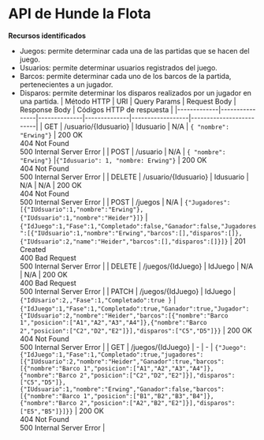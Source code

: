 # API de Hunde la Flota

**Recursos identificados**

- Juegos: permite determinar cada una de las partidas que se hacen del juego.
- Usuarios: permite determinar usuarios registrados del juego.
- Barcos: permite determinar cada uno de los barcos de la partida, pertenecientes a un jugador.
- Disparos: permite determinar los disparos realizados por un jugador en una partida.
  | Método HTTP | URI | Query Params | Request Body | Response Body | Códigos HTTP de respuesta |
  |-------------|----------------|--------------|--------------|------------------|-------------------------|
  | GET | /usuario/{Idusuario} | Idusuario | N/A | `{ "nombre": "Erwing"}` | 200 OK<br/>404 Not Found<br/>500 Internal Server Error |
  | POST | /usuario | N/A | `{ "nombre": "Erwing"}` |`{"Idusuario": 1, "nombre: Erwing"}` | 200 OK<br/>404 Not Found<br/>500 Internal Server Error |
  | DELETE | /usuario/{Idusuario} | Idusuario | N/A | N/A | 200 OK<br/>404 Not Found<br/>500 Internal Server Error |
  | POST | /juegos | N/A | `{"Jugadores":[{"IUdsuario":1,"nombre":"Erwing"},{"IUdsuario":1,"nombre":"Heider"}]}` |`{"IdJuego":1,"Fase":1,"Completado":false,"Ganador":false,"Jugadores":[{"IUdsuario":1,"nombre":"Erwing","barcos":[],"disparos":[]},{"IUdsuario":2,"name":"Heider","barcos":[],"disparos":[]}]}` | 201 Created<br/>400 Bad Request<br/>500 Internal Server Error |
  | DELETE | /juegos/{IdJuego} | IdJuego | N/A | N/A | 200 OK<br/>400 Bad Request<br/>500 Internal Server Error |
  | PATCH | /juegos/{IdJuego} | IdJuego | `{"IdUsario":2,,"Fase":1,"Completado":true }` |`{"IdJuego":1,"Fase":1,"Completado":true,"Ganador":true,"Jugador":{"IUdsuario":2,"nombre":"Heider","barcos":[{"nombre":"Barco 1","posicion":["A1","A2","A3","A4"]},{"nombre":"Barco 2","posicion":["C2","D2","E2"]}],"disparos":["C5","D5"]}}` | 200 OK<br/>404 Not Found<br/>500 Internal Server Error |
  | GET | /juegos/{IdJuego} | - | - | `{"Juego":{"IdJuego":1,"Fase":1,"Completado":true,"jugadores":[{"IUdsuario":2,"nombre":"Heider","Ganador":true,"barcos":[{"nombre":"Barco 1","posicion":["A1","A2","A3","A4"]},{"nombre":"Barco 2","posicion":["C2","D2","E2"]}],"disparos":["C5","D5"]},{"IUdsuario":1,"nombre":"Erwing","Ganador":false,"barcos":[{"nombre":"Barco 1","posicion":["B1","B2","B3","B4"]},{"nombre":"Barco 2","posicion":["A2","B2","E2"]}],"disparos":["E5","B5"]}]}}` | 200 OK<br/>404 Not Found<br/>500 Internal Server Error |
